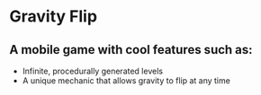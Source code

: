 # Gravity Flip
## A mobile game with cool features such as:
- Infinite, procedurally generated levels
- A unique mechanic that allows gravity to flip at any time
